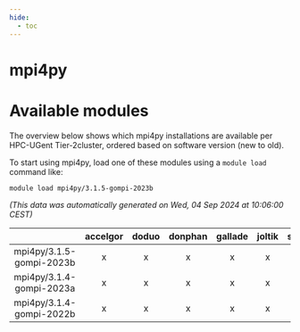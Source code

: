 ```yaml
---
hide:
  - toc
---
```


mpi4py
======

# Available modules


The overview below shows which mpi4py installations are available per HPC-UGent Tier-2cluster, ordered based on software version (new to old).

To start using mpi4py, load one of these modules using a `module load` command like:

```shell
module load mpi4py/3.1.5-gompi-2023b
```

*(This data was automatically generated on Wed, 04 Sep 2024 at 10:06:00 CEST)*  

| |accelgor|doduo|donphan|gallade|joltik|shinx|skitty|
| :---: | :---: | :---: | :---: | :---: | :---: | :---: | :---: |
|mpi4py/3.1.5-gompi-2023b|x|x|x|x|x|x|x|
|mpi4py/3.1.4-gompi-2023a|x|x|x|x|x|x|x|
|mpi4py/3.1.4-gompi-2022b|x|x|x|x|x|x|x|
